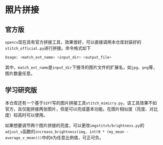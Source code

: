 # 照片拼接

## 官方版
`opencv`现在具有官方拼接工具，效果很好，可以直接调用本仓库封装好的`stitch_official.py`进行拼接。命令格式如下

```bash
Usage: <match_ext_name> <input_dir> <output_file>
```

其中，`match_ext_name`是`input_dir`下搜寻的图片文件的扩展名，如`jpg`、`png`等，图片数量任意。

## 学习研究版

本仓库还有一个基于`SIFT`写的图片拼接工具`stitch_mimicry.py`，该工具效果不如官方，且仅能拼接两张图片，但是可以完成基本功能。在图片相似度（亮度、对比度）较高时可以使用。

如果想要调节两个图片拼接的亮度，可以更改`imgstitch/brightness.py`的`adjust_v`函数的`increase_brightness(img, int(0 * (my_mean - average_v_mean)))`中的`0`为任意比例值，可正可负。